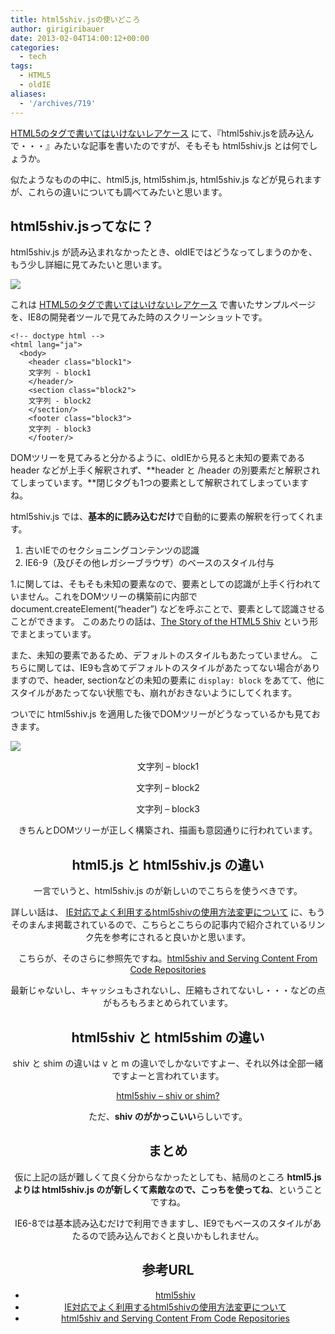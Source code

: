 ```yaml
---
title: html5shiv.jsの使いどころ
author: girigiribauer
date: 2013-02-04T14:00:12+00:00
categories:
  - tech
tags:
  - HTML5
  - oldIE
aliases:
  - '/archives/719'
---
```

[HTML5のタグで書いてはいけないレアケース][1] にて、『html5shiv.jsを読み込んで・・・』みたいな記事を書いたのですが、そもそも html5shiv.js とは何でしょうか。

似たようなものの中に、html5.js, html5shim.js, html5shiv.js などが見られますが、これらの違いについても調べてみたいと思います。

## html5shiv.jsってなに？

html5shiv.js が読み込まれなかったとき、oldIEではどうなってしまうのかを、もう少し詳細に見てみたいと思います。

![][2]

これは [HTML5のタグで書いてはいけないレアケース][1] で書いたサンプルページを、IE8の開発者ツールで見てみた時のスクリーンショットです。

    <!-- doctype html -->
    <html lang="ja">
      <body>
        <header class="block1">
        文字列 - block1
        </header/>
        <section class="block2">
        文字列 - block2
        </section/>
        <footer class="block3">
        文字列 - block3
        </footer/>


DOMツリーを見てみると分かるように、oldIEから見ると未知の要素である header などが上手く解釈されず、**header と /header の別要素だと解釈されてしまっています。**閉じタグも1つの要素として解釈されてしまっていますね。

html5shiv.js では、**基本的に読み込むだけ**で自動的に要素の解釈を行ってくれます。

  1. 古いIEでのセクショニングコンテンツの認識
  2. IE6-9（及びその他レガシーブラウザ）のベースのスタイル付与

1.に関しては、そもそも未知の要素なので、要素としての認識が上手く行われていません。これをDOMツリーの構築前に内部で document.createElement(&#8220;header&#8221;) などを呼ぶことで、要素として認識させることができます。 このあたりの話は、[The Story of the HTML5 Shiv][3] という形でまとまっています。

また、未知の要素であるため、デフォルトのスタイルもあたっていません。 こちらに関しては、IE9も含めてデフォルトのスタイルがあたってない場合がありますので、header, sectionなどの未知の要素に `display: block` をあてて、他にスタイルがあたってない状態でも、崩れがおきないようにしてくれます。

ついでに html5shiv.js を適用した後でDOMツリーがどうなっているかも見ておきます。

![][4]

<!-- doctype html -->

<head>
  </p> <header class="block1"> 文字列 &#8211; block1</p> <section class="block2"> 文字列 &#8211; block2</p> <footer class="block3"> 文字列 &#8211; block3</p>

  <p>
    きちんとDOMツリーが正しく構築され、描画も意図通りに行われています。
  </p>

  <h2>
    html5.js と html5shiv.js の違い
  </h2>

  <p>
    一言でいうと、html5shiv.js のが新しいのでこちらを使うべきです。
  </p>

  <p>
    詳しい話は、 <a href="http://www.skyward-design.net/blog/archives/000134.html">IE対応でよく利用するhtml5shivの使用方法変更について</a> に、もうそのまんま掲載されているので、こちらとこちらの記事内で紹介されているリンク先を参考にされると良いかと思います。
  </p>

  <p>
    こちらが、そのさらに参照先ですね。<a href="http://zoompf.com/2012/05/html5shiv-and-serving-content-from-code-repositories">html5shiv and Serving Content From Code Repositories</a>
  </p>

  <p>
    最新じゃないし、キャッシュもされないし、圧縮もされてないし・・・などの点がもろもろまとめられています。
  </p>

  <h2>
    html5shiv と html5shim の違い
  </h2>

  <p>
    shiv と shim の違いは v と m の違いでしかないですよー、それ以外は全部一緒ですよーと言われています。
  </p>

  <p>
    <a href="http://code.google.com/p/html5shiv/#shiv_or_shim?">html5shiv &#8211; shiv or shim?</a>
  </p>

  <p>
    ただ、<strong>shiv のがかっこいい</strong>らしいです。
  </p>

  <h2>
    まとめ
  </h2>

  <p>
    仮に上記の話が難しくて良く分からなかったとしても、結局のところ <strong>html5.js よりは html5shiv.js のが新しくて素敵なので、こっちを使ってね</strong>、ということですね。
  </p>

  <p>
    IE6-8では基本読み込むだけで利用できますし、IE9でもベースのスタイルがあたるので読み込んでおくと良いかもしれません。
  </p>

  <h2 id="ref">
    参考URL
  </h2>

  <ul>
    <li>
      <a href="https://github.com/aFarkas/html5shiv">html5shiv</a>
    </li>
    <li>
      <a href="http://www.skyward-design.net/blog/archives/000134.html">IE対応でよく利用するhtml5shivの使用方法変更について</a>
    </li>
    <li>
      <a href="http://zoompf.com/2012/05/html5shiv-and-serving-content-from-code-repositories">html5shiv and Serving Content From Code Repositories</a>
    </li>
  </ul>

 [1]: /archives/690/
 [2]: /img/2013/02/html5shiv01.png
 [3]: http://paulirish.com/2011/the-history-of-the-html5-shiv/
 [4]: /img/2013/02/html5shiv02.png

